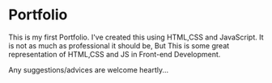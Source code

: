 # Portfolio #

This is my first Portfolio. I've created this using HTML,CSS and JavaScript.
It is not as much as professional it should be, But This is some great
representation of HTML,CSS and JS in Front-end Development.

Any suggestions/advices are welcome heartly...
